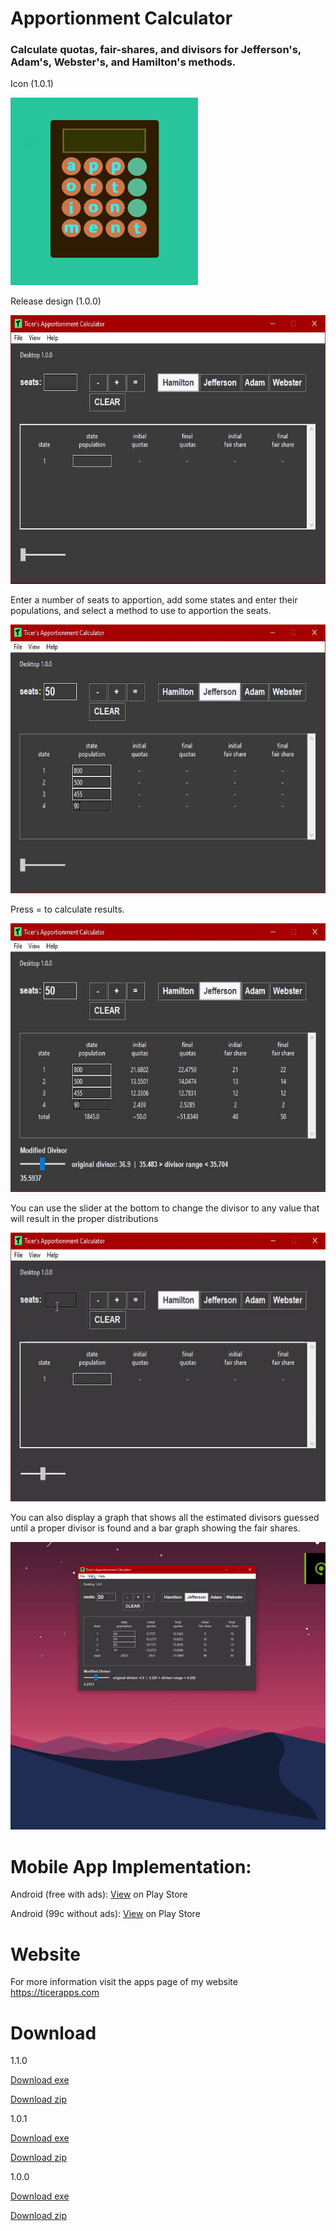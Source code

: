 
# Apportionment Calculator
### Calculate quotas, fair-shares, and divisors for Jefferson's, Adam's, Webster's, and Hamilton's methods.

Icon (1.0.1)

<img src="res/icon.png" width="300" height="300" >


Release design (1.0.0)

<img src="res/demo_1.JPG" width="685" height="430">

Enter a number of seats to apportion, add some states and enter their populations, and select a method to use to apportion the seats.

<img src="res/demo_2.JPG" width="685" height="430">

Press = to calculate results.

<img src="res/demo_3.JPG" width="685" height="430">

You can use the slider at the bottom to change the divisor to any value that will result in the proper distributions

<img src="res/demo_4.gif" width="685" height="430">

You can also display a graph that shows all the estimated divisors guessed until a proper divisor is found and a bar graph showing the fair shares.

<img src="res/demo_5.gif" width="685" height="460">

# Mobile App Implementation:
Android (free with ads): <a href="https://play.google.com/store/apps/details?id=com.brandon.apportionmentcalculator&hl=en_US&gl=US">View</a> on Play Store

Android (99c without ads): <a href="https://play.google.com/store/apps/details?id=com.brandon.apportionmentcalculatorpro&hl=en_US&gl=US">View</a> on Play Store

# Website
For more information visit the apps page of my website https://ticerapps.com

# Download

1.1.0

<a href="https://github.com/btror/apportionmentCalculatorPy/releases/download/1.1.0/apportionmentCalculatorPy.exe">Download exe</a>

<a href="https://github.com/btror/apportionmentCalculatorPy/archive/refs/tags/1.1.0.zip">Download zip</a>

1.0.1

<a href="https://github.com/btror/apportionmentCalculatorPy/releases/download/1.0.1/apportionmentCalculatorPy.exe">Download exe</a>

<a href="https://github.com/btror/apportionmentCalculatorPy/archive/refs/tags/1.0.1.zip">Download zip</a>

1.0.0

<a href="https://github.com/btror/apportionmentCalculatorPy/releases/download/1.0.0/apportionmentCalculatorPy.exe">Download exe</a>

<a href="https://github.com/btror/apportionmentCalculatorPy/archive/refs/tags/1.0.0.zip">Download zip</a>
